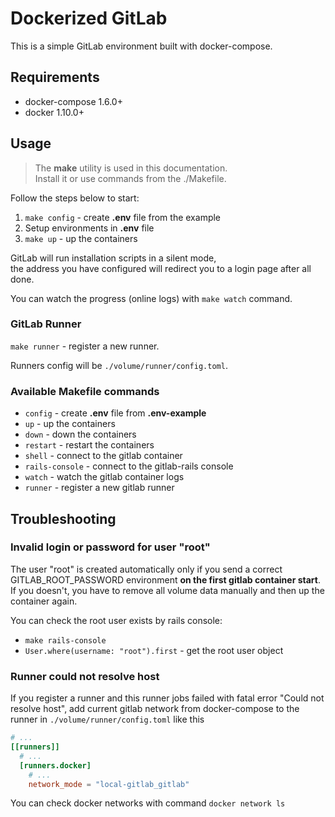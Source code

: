 # Dockerized GitLab

This is a simple GitLab environment built with docker-compose.

## Requirements

* docker-compose 1.6.0+
* docker 1.10.0+

## Usage

> The **make** utility is used in this documentation.  
Install it or use commands from the ./Makefile.

Follow the steps below to start:

1. `make config` - create **.env** file from the example
2. Setup environments in **.env** file
3. `make up` - up the containers

GitLab will run installation scripts in a silent mode,  
the address you have configured will redirect you to a login page after all done.

You can watch the progress (online logs) with `make watch` command.

### GitLab Runner

`make runner` - register a new runner.

Runners config will be `./volume/runner/config.toml`.

### Available Makefile commands

* `config` - create **.env** file from **.env-example**
* `up` - up the containers
* `down` - down the containers
* `restart` - restart the containers
* `shell` - connect to the gitlab container
* `rails-console` - connect to the gitlab-rails console
* `watch` - watch the gitlab container logs
* `runner` - register a new gitlab runner

## Troubleshooting

### Invalid login or password for user "root"

The user "root" is created  automatically only if you send a correct GITLAB_ROOT_PASSWORD environment **on the first gitlab container start**.  
If you doesn't, you have to remove all volume data manually and then up the container again.

You can check the root user exists by rails console:

* `make rails-console`
* `User.where(username: "root").first` - get the root user object

### Runner could not resolve host

If you register a runner and this runner jobs failed with fatal error "Could not resolve host", add current gitlab network from docker-compose to the runner in `./volume/runner/config.toml` like this

```toml
# ...
[[runners]]
  # ...
  [runners.docker]
    # ...
    network_mode = "local-gitlab_gitlab"
```

You can check docker networks with command `docker network ls`
